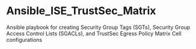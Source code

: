 # Ansible_ISE_TrustSec_Matrix
Ansible playbook for creating Security Group Tags (SGTs), Security Group Access Control Lists (SGACLs), and TrustSec Egress Policy Matrix Cell configurations
